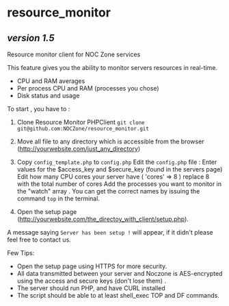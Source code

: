 resource_monitor
================
*version 1.5*
-------------

Resource monitor client for NOC Zone services


This feature gives you the ability to monitor servers resources in real-time.

* CPU and RAM averages 
* Per process CPU and RAM (processes you chose)
* Disk status and usage


To start , you have to :

1. Clone Resource Monitor PHPClient `git clone git@github.com:NOCZone/resource_monitor.git`

2. Move all file to any directory which is accessible from the browser (http://yourwebsite.com/just_any_directory)

3. Copy `config_template.php` to `config.php` Edit the `config.php` file :
    Enter values for the $access_key and $secure_key (found in the servers page)
    Edit how many CPU cores your server have ( 'cores' => 8 ) replace 8 with the total number of cores
    Add the processes you want to monitor in the "watch" array . You can get the correct names by issuing the command `top` in the terminal.

4. Open the setup page (http://yourwebsite.com/the_directoy_with_client/setup.php).


A message saying `Server has been setup !` will appear, if it didn't please feel free to contact us. 


Few Tips:
* Open the setup page using HTTPS for more security.
* All data transmitted between your server and Noczone is AES-encrypted using the access and secure keys (don't lose them) .
* The server should run PHP, and have CURL installed
* The script should be able to at least shell_exec TOP and DF commands.
